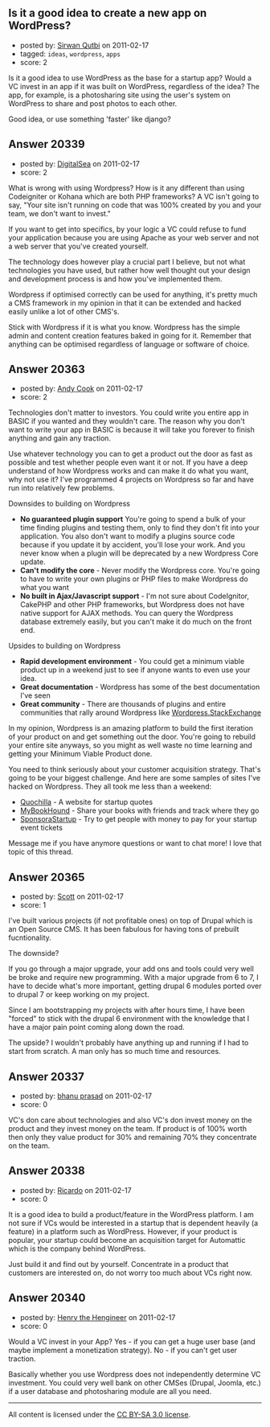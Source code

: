 ## Is it a good idea to create a new app on WordPress?

- posted by: [Sirwan Qutbi](https://stackexchange.com/users/-1/7815-sirwan-qutbi) on 2011-02-17
- tagged: `ideas`, `wordpress`, `apps`
- score: 2

Is it a good idea to use WordPress as the base for a startup app? Would a VC invest in an app if it was built on WordPress, regardless of the idea? The app, for example, is a photosharing site using the user's system on WordPress to share and post photos to each other.

Good idea, or use something 'faster' like django?



## Answer 20339

- posted by: [DigitalSea](https://stackexchange.com/users/-1/7816-digitalsea) on 2011-02-17
- score: 2

What is wrong with using Wordpress? How is it any different than using Codeigniter or Kohana which are both PHP frameworks? A VC isn't going to say, "Your site isn't running on code that was 100% created by you and your team, we don't want to invest."

If you want to get into specifics, by your logic a VC could refuse to fund your application because you are using Apache as your web server and not a web server that you've created yourself.

The technology does however play a crucial part I believe, but not what technologies you have used, but rather how well thought out your design and development process is and how you've implemented them. 

Wordpress if optimised correctly can be used for anything, it's pretty much a CMS framework in my opinion in that it can be extended and hacked easily unlike a lot of other CMS's.

Stick with Wordpress if it is what you know. Wordpress has the simple admin and content creation features baked in going for it. Remember that anything can be optimised regardless of language or software of choice.


## Answer 20363

- posted by: [Andy Cook](https://stackexchange.com/users/-1/6493-andy-cook) on 2011-02-17
- score: 2

<p>Technologies don't matter to investors. You could write you entire app in BASIC if you wanted and they wouldn't care. The reason why you don't want to write your app in BASIC is because it will take you forever to finish anything and gain any traction.</p>

<p>Use whatever technology you can to get a product out the door as fast as possible and test whether people even want it or not. If you have a deep understand of how Wordpress works and can make it do what you want, why not use it? I've programmed 4 projects on Wordpress so far and have run into relatively few problems.</p>

<p>Downsides to building on Wordpress</p>

<ul>
<li><strong>No guaranteed plugin support</strong> You're going to spend a bulk of your time finding plugins and testing them, only to find they don't fit into your application. You also don't want to modify a plugins source code because if you update it by accident, you'll lose your work. And you never know when a plugin will be deprecated by a new Wordpress Core update.</li>
<li><strong>Can't modify the core</strong> - Never modify the Wordpress core. You're going to have to write your own plugins or PHP files to make Wordpress do what you want</li>
<li><strong>No built in Ajax/Javascript support</strong> - I'm not sure about CodeIgnitor, CakePHP and other PHP frameworks, but Wordpress does not have native support for AJAX methods. You can query the Wordpress database extremely easily, but you can't make it do much on the front end.</li>
</ul>

<p>Upsides to building on Wordpress</p>

<ul>
<li><strong>Rapid development environment</strong> - You could get a minimum viable product up in a weekend just to see if anyone wants to even use your idea.</li>
<li><strong>Great documentation</strong> - Wordpress has some of the best documentation I've seen</li>
<li><strong>Great community</strong> - There are thousands of plugins and entire communities that rally around Wordpress like <a href="http://wordpress.stackexchange.com/">Wordpress.StackExchange</a></li>
</ul>

<p>In my opinion, Wordpress is an amazing platform to build the first iteration of your product on and get something out the door. You're going to rebuild your entire site anyways, so you might as well waste no time learning and getting your Minimum Viable Product done.</p>

<p>You need to think seriously about your customer acquisition strategy. That's going to be your biggest challenge. And here are some samples of sites I've hacked on Wordpress. They all took me less than a weekend:</p>

<ul>
<li><a href="http://www.quochilla.com" rel="nofollow">Quochilla</a> - A website for startup quotes</li>
<li><a href="http://www.mybookhound.com" rel="nofollow">MyBookHound</a> - Share your books with friends and track where they go</li>
<li><a href="http://www.sponsorastartup.com" rel="nofollow">SponsoraStartup</a> - Try to get people with money to pay for your startup event tickets</li>
</ul>

<p>Message me if you have anymore questions or want to chat more! I love that topic of this thread.</p>



## Answer 20365

- posted by: [Scott](https://stackexchange.com/users/-1/6594-scott) on 2011-02-17
- score: 1

I've built various projects (if not profitable ones) on top of Drupal which is an Open Source CMS.  It has been fabulous for having tons of prebuilt fucntionality. 

The downside? 

If you go through a major upgrade, your add ons and tools could very well be broke and require new programming.  With a major upgrade from 6 to 7, I have to decide what's more important, getting drupal 6 modules ported over to drupal 7 or keep working on my project.

Since I am bootstrapping my projects with after hours time, I have been "forced" to stick with the drupal 6 environment with  the knowledge that I have a major pain point coming along down the road.

The upside? I wouldn't probably have anything up and running if I had to start from scratch.  A man only has so much time and resources.


## Answer 20337

- posted by: [bhanu prasad](https://stackexchange.com/users/-1/7050-bhanu-prasad) on 2011-02-17
- score: 0

VC's don care about technologies and also VC's don invest money on the product and they invest money on the team. If product is of 100% worth then only they value product for 30% and remaining 70% they concentrate on the team.


## Answer 20338

- posted by: [Ricardo](https://stackexchange.com/users/-1/42-ricardo) on 2011-02-17
- score: 0

It is a good idea to build a product/feature in the WordPress platform. I am not sure if VCs would be interested in a startup that is dependent heavily (a feature) in a platform such as WordPress. However, if your product is popular, your startup could become an acquisition target for Automattic which is the company behind WordPress.

Just build it and find out by yourself. Concentrate in a product that customers are interested on, do not worry too much about VCs right now.


## Answer 20340

- posted by: [Henry the Hengineer](https://stackexchange.com/users/-1/1692-henry-the-hengineer) on 2011-02-17
- score: 0

Would a VC invest in your App?
Yes - if you can get a huge user base (and maybe implement a monetization strategy).
No - if you can't get user traction.

Basically whether you use Wordpress does not independently determine VC investment. You could very well bank on other CMSes (Drupal, Joomla, etc.) if a user database and photosharing module are all you need.



---

All content is licensed under the [CC BY-SA 3.0 license](https://creativecommons.org/licenses/by-sa/3.0/).
